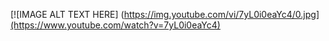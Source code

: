 [![IMAGE ALT TEXT HERE] (https://img.youtube.com/vi/7yL0i0eaYc4/0.jpg](https://www.youtube.com/watch?v=7yL0i0eaYc4)
